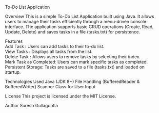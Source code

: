 To-Do List Application

Overview
This is a simple To-Do List Application built using Java. It allows users to manage their tasks efficiently through a menu-driven console interface. 
The application supports basic CRUD operations (Create, Read, Update, Delete) and saves tasks in a file (tasks.txt) for persistence.

Features                                                                                  
Add Task    : Users can add tasks to their to-do list.                                                    
View Tasks  : Displays all tasks from the list.                                                              
Delete Task : Allows users to remove tasks by selecting their index.                                                 
Mark Task as Completed: Users can mark specific tasks as completed.                                                    
Persistent Storage: Tasks are saved to a file (tasks.txt) and loaded on startup.                                         

Technologies Used
Java (JDK 8+)
File Handling (BufferedReader & BufferedWriter)
Scanner Class for User Input

License
This project is licensed under the MIT License.

Author
Suresh Gullaguntla
